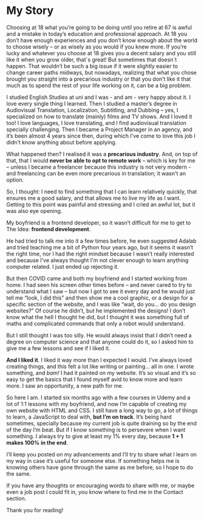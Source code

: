 # My Story

Choosing at 18 what you’re going to be doing until you retire at 67 is awful and a mistake in today’s education and professional approach.
At 18 you don’t have enough experiences and you don’t know enough about the world to choose wisely – or as wisely as you would if you knew more. If you’re lucky and whatever you choose at 18 gives you a decent salary and you still like it when you grow older, that´s great! But sometimes that doesn´t happen.
That wouldn’t be such a big issue if it were slightly easier to change career paths midways, but nowadays, realizing that what you chose brought you straight into a precarious industry or that you don’t like it that much as to spend the rest of your life working on it, can be a big problem.

I studied English Studies at uni and I was - and am - very happy about it. I love every single thing I learned. Then I studied a master’s degree in Audiovisual Translation, Localization, Subtitling, and Dubbing – yes, I specialized on how to translate (mainly) films and TV shows. And I loved it too! I love languages, I love translating, and I find audiovisual translation specially challenging. Then I became a Project Manager in an agency, and it’s been almost 4 years since then, during which I’ve come to love this job I didn’t know anything about before applying.

What happened then? I realised it was a **precarious industry**. And, on top of that, that I would **never be able to opt to remote work** – which is key for me – unless I became a freelancer because this industry is not very modern - and freelancing can be even more precarious in translation; it wasn't an option.

So, I thought: I need to find something that I can learn relatively quickly, that ensures me a good salary, and that allows me to live my life as I want. Getting to this point was painful and stressing and I cried an awful lot, but it was also eye opening.

My boyfriend is a frontend developer, so it wasn’t difficult for me to get to The Idea: **frontend development**.

He had tried to talk me into it a few times before, he even suggested Adalab and tried teaching me a bit of Python four years ago, but it seems it wasn’t the right time, nor I had the right mindset because I wasn’t really interested and because I've always thought I'm not clever enough to learn anything computer related. I just ended up rejecting it.

But then COVID came and both my boyfriend and I started working from home. I had seen his screen other times before – and never cared to try to understand what I saw – but now I got to see it every day and he would just tell me “look, I did this” and then show me a cool graphic, or a design for a specific section of the website, and I was like “wait, do you… do you design websites?” Of course he didn’t, but he implemented the designs! I don’t know what the hell I thought he did, but I thought it was something full of maths and complicated commands that only a robot would understand.

But I still thought I was too silly. He would always insist that I didn’t need a degree on computer science and that anyone could do it, so I asked him to give me a few lessons and see if I liked it.

**And I liked it**. I liked it way more than I expected I would. I’ve always loved creating things, and this felt a lot like writing or painting… all in one. I wrote something, and _bam!_ I had it painted on my website. It’s so visual and it’s so easy to get the basics that I found myself avid to know more and learn more. I saw an opportunity, a new path for me.

So here I am. I started six months ago with a few courses in Udemy and a lot of 1:1 lessons with my boyfriend, and now I’m capable of creating my own website with HTML and CSS. I still have a long way to go, a lot of things to learn, a JavaScript to deal with, **but I’m on track**. It’s being hard sometimes, specially because my current job is quite draining so by the end of the day I’m beat. But if I know something is to persevere when I want something. I always try to give at least my 1% every day, because **1 + 1 makes 100% in the end**.

I’ll keep you posted on my advancements and I’ll try to share what I learn on my way in case it’s useful for someone else. If something helps me is knowing others have gone through the same as me before, so I hope to do the same.

If you have any thoughts or encouraging words to share with me, or maybe even a job post I could fit in, you know where to find me in the Contact section.

Thank you for reading!

